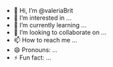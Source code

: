 - 👋 Hi, I’m @valeriaBrit
- 👀 I’m interested in ...
- 🌱 I’m currently learning ...
- 💞️ I’m looking to collaborate on ...
- 📫 How to reach me ...
- 😄 Pronouns: ...
- ⚡ Fun fact: ...

<!---
valeriaBrit/valeriaBrit is a ✨ special ✨ repository because its `README.md` (this file) appears on your GitHub profile.
You can click the Preview link to take a look at your changes.
--->
